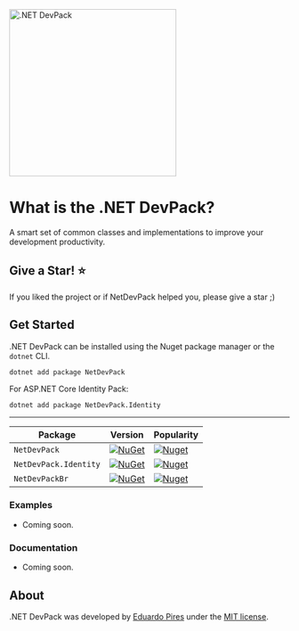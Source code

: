 
<img src="https://repository-images.githubusercontent.com/268701472/8bf84980-a6ce-11ea-83da-e2133c5a3a7a" alt=".NET DevPack" width="300px" />

What is the .NET DevPack?
=====================
A smart set of common classes and implementations to improve your development productivity.

## Give a Star! :star:
If you liked the project or if NetDevPack helped you, please give a star ;)

## Get Started
.NET DevPack can be installed using the Nuget package manager or the `dotnet` CLI.

```
dotnet add package NetDevPack
```

For ASP.NET Core Identity Pack:
```
dotnet add package NetDevPack.Identity
```

---

| Package |  Version | Popularity |
| ------- | ----- | ----- |
| `NetDevPack` | [![NuGet](https://img.shields.io/nuget/v/NetDevPack.svg)](https://nuget.org/packages/NetDevPack) | [![Nuget](https://img.shields.io/nuget/dt/NetDevPack.svg)](https://nuget.org/packages/NetDevPack) |
| `NetDevPack.Identity` | [![NuGet](https://img.shields.io/nuget/v/NetDevPack.Identity.svg)](https://nuget.org/packages/NetDevPack.Identity) | [![Nuget](https://img.shields.io/nuget/dt/NetDevPack.Identity.svg)](https://nuget.org/packages/NetDevPack.Identity)
| `NetDevPackBr` | [![NuGet](https://img.shields.io/nuget/v/NetDevPackBr.svg)](https://nuget.org/packages/NetDevPackBr) | [![Nuget](https://img.shields.io/nuget/dt/NetDevPackBr.svg)](https://nuget.org/packages/NetDevPackBr)


### Examples
- Coming soon.

### Documentation

- Coming soon.


## About
.NET DevPack was developed by [Eduardo Pires](http://eduardopires.net.br) under the [MIT license](LICENSE).
